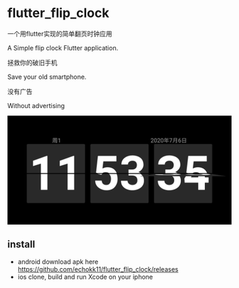 # flutter_flip_clock

一个用flutter实现的简单翻页时钟应用

A Simple flip clock Flutter application.

拯救你的破旧手机

Save your old smartphone.

没有广告

Without advertising

![Screenshot.jpg](Screenshot.jpg)

## install
- android download apk here https://github.com/echokk11/flutter_flip_clock/releases
- ios clone, build and run Xcode on your iphone
